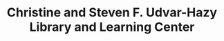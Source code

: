 ---
layout: repo
title: "Christine and Steven F. Udvar-Hazy Library and Learning Center"
id: 13251
permalink: repos/13251/
---